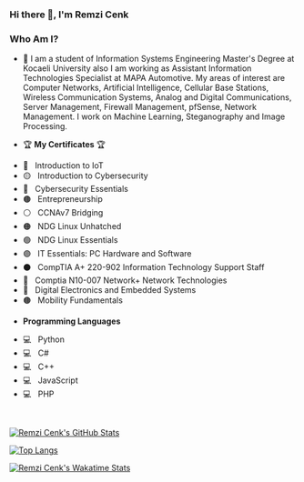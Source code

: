 ### Hi there 👋, I'm Remzi Cenk

<!--
**rcenk/rcenk** is a ✨ _special_ ✨ repository because its `README.md` (this file) appears on your GitHub profile.

Here are some ideas to get you started:

- 🔭 I’m currently working on ...
- 🌱 I’m currently learning ...
- 👯 I’m looking to collaborate on ...
- 🤔 I’m looking for help with ...
- 💬 Ask me about ...
- 📫 How to reach me: ...
- 😄 Pronouns: ...
- ⚡ Fun fact: ...
-->

<h3> Who Am I? </h3>

- 💬 I am a student of Information Systems Engineering Master's Degree at Kocaeli University also I am working as Assistant Information Technologies Specialist at MAPA Automotive. My areas of interest are Computer Networks, Artificial Intelligence, Cellular Base Stations, Wireless Communication Systems, Analog and Digital Communications, Server Management, Firewall Management, pfSense, Network Management. I work on Machine Learning, Steganography and Image Processing.

- 🏆 **My Certificates** 🏆
* 🔴 &nbsp; Introduction to IoT
* 🟡 &nbsp; Introduction to Cybersecurity
* 🔵 &nbsp; Cybersecurity Essentials
* 🟤 &nbsp; Entrepreneurship
* ⚪ &nbsp; CCNAv7 Bridging
* 🟠 &nbsp; NDG Linux Unhatched
* 🟢 &nbsp; NDG Linux Essentials
* 🟣 &nbsp; IT Essentials: PC Hardware and Software
* ⚫ &nbsp; CompTIA A+ 220-902 Information Technology Support Staff
* 🔴 &nbsp; Comptia N10-007 Network+ Network Technologies
* 🔵 &nbsp; Digital Electronics and Embedded Systems
* 🟤 &nbsp; Mobility Fundamentals

- **Programming Languages**
* 💻 &nbsp; Python
* 💻 &nbsp; C#
* 💻 &nbsp; C++
* 💻 &nbsp; JavaScript
* 💻 &nbsp; PHP

</br>

[![Remzi Cenk's GitHub Stats](https://github-readme-stats.vercel.app/api?username=rcenk&show_icon=true&theme=dark)](https://github.com/rcenk/)

[![Top Langs](https://github-readme-stats.vercel.app/api/top-langs/?username=rcenk&layout=compact)](https://github.com/rcenk/)

[![Remzi Cenk's Wakatime Stats](https://github-readme-stats.vercel.app/api/wakatime?username=rcenk)](https://github.com/rcenk/)
